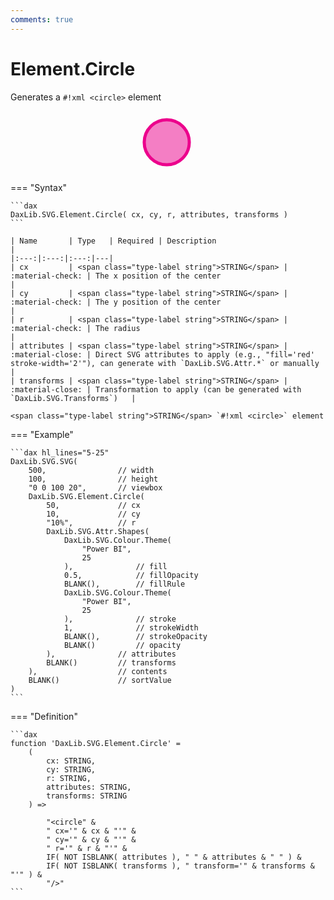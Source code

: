 ```yaml
---
comments: true
---
```


# Element.Circle

Generates a `#!xml <circle>` element

<svg width='500' height='100' viewbox= '0 0 100 20' xmlns='http://www.w3.org/2000/svg'><circle cx='50' cy='10' r='10%' fill='#EC008C' fill-opacity='0.5' stroke='#EC008C' stroke-width='1'  /></svg>

=== "Syntax"

    ```dax
    DaxLib.SVG.Element.Circle( cx, cy, r, attributes, transforms )
    ```

    | Name       | Type   | Required | Description                                                               |
    |:---:|:---:|:---:|---|
    | cx         | <span class="type-label string">STRING</span> | :material-check: | The x position of the center                                             |
    | cy         | <span class="type-label string">STRING</span> | :material-check: | The y position of the center                                             |
    | r          | <span class="type-label string">STRING</span> | :material-check: | The radius                                                               |
    | attributes | <span class="type-label string">STRING</span> | :material-close: | Direct SVG attributes to apply (e.g., "fill='red' stroke-width='2'"), can generate with `DaxLib.SVG.Attr.*` or manually |
    | transforms | <span class="type-label string">STRING</span> | :material-close: | Transformation to apply (can be generated with `DaxLib.SVG.Transforms`)   |

    <span class="type-label string">STRING</span> `#!xml <circle>` element

=== "Example"

    ```dax hl_lines="5-25"
    DaxLib.SVG.SVG(
        500,                // width
        100,                // height
        "0 0 100 20",       // viewbox
        DaxLib.SVG.Element.Circle(
            50,             // cx
            10,             // cy
            "10%",          // r
            DaxLib.SVG.Attr.Shapes(
                DaxLib.SVG.Colour.Theme(
                    "Power BI",
                    25
                ),              // fill
                0.5,            // fillOpacity
                BLANK(),        // fillRule   
                DaxLib.SVG.Colour.Theme(
                    "Power BI",
                    25
                ),              // stroke
                1,              // strokeWidth
                BLANK(),        // strokeOpacity
                BLANK()         // opacity
            ),              // attributes
            BLANK()         // transforms
        ),                  // contents
        BLANK()             // sortValue
    )
    ```

=== "Definition"

    ```dax
    function 'DaxLib.SVG.Element.Circle' = 
        (
            cx: STRING,
            cy: STRING,
            r: STRING,
            attributes: STRING,
            transforms: STRING
        ) =>

            "<circle" &
            " cx='" & cx & "'" &
            " cy='" & cy & "'" &
            " r='" & r & "'" &
            IF( NOT ISBLANK( attributes ), " " & attributes & " " ) &
            IF( NOT ISBLANK( transforms ), " transform='" & transforms & "'" ) & 
            "/>"
    ```